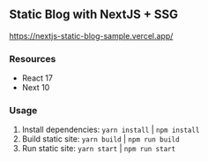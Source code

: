 ## Static Blog with NextJS + SSG

https://nextjs-static-blog-sample.vercel.app/

### Resources

- React 17
- Next 10

### Usage

1. Install dependencies: `yarn install` | `npm install`
2. Build static site: `yarn build` | `npm run build`
3. Run static site: `yarn start` | `npm run start`
